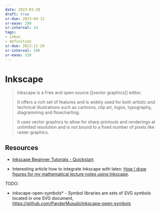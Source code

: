```yaml
---
date: 2023-03-28
draft: true
sr-due: 2023-04-12
sr-ease: 290
sr-interval: 14
tags:
- inbox
- definition
sr-due: 2023-11-29
sr-interval: 196
sr-ease: 310
---
```


# Inkscape

> Inkscape is a Free and open source [[vector graphics]] editor.
>
> It offers a rich set of features and is widely used for both artistic and
> technical illustrations such as cartoons, clip art, logos, typography,
> diagramming and flowcharting.
>
> It uses vector graphics to allow for sharp printouts and renderings at
> unlimited resolution and is not bound to a fixed number of pixels like raster
> graphics.

## Resources

- [Inkscape Beginner Tutorials - Quickstart](https://inkscape.org/gallery/=tutorial/inkscape-beginner-tutorials/).

- Interesting article how to integrate Inkscape with latex:
  [How I draw figures for my mathematical lecture notes using Inkscape](https://castel.dev/post/lecture-notes-2/).

TODO:

- inkscape-open-symbols\* - Symbol libraries are sets of SVG symbols located in
  one SVG document, <https://github.com/PanderMusubi/inkscape-open-symbols>

